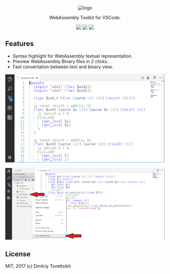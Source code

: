 <p align='center'>
  <img src='https://raw.githubusercontent.com/reklatsmasters/vscode-wasm/master/images/vscode-wasm-logo.png' width='200' alt='logo' />
  <p align='center'>WebAssembly Toolkit for VSCode.</p>
  <p align='center'>
    <a title="VS Code marketplace button" href="https://marketplace.visualstudio.com/items?itemName=dtsvet.vscode-wasm"><img src="https://vsmarketplacebadge.apphb.com/version-short/dtsvet.vscode-wasm.svg"></a>
  <a title="VS Code marketplace button" href="https://marketplace.visualstudio.com/items?itemName=dtsvet.vscode-wasm"><img src="https://vsmarketplacebadge.apphb.com/installs/dtsvet.vscode-wasm.svg"></a>
  <a title="GitHub license button" href="https://github.com/reklatsmasters/vscode-wasm/blob/master/LICENSE"><img src="https://img.shields.io/github/license/reklatsmasters/vscode-wasm.svg"></a>
  </p>
</p>

## Features

* Syntax highlight for WebAssembly textual representation.
* Preview WebAssembly Binary files in 2 clicks.
* Fast convertation between text and binary view.

![Syntax highlight](images/preview-1.png)

![Binary file](images/preview-2.png)

## License

MIT, 2017 (c) Dmitriy Tsvettsikh
